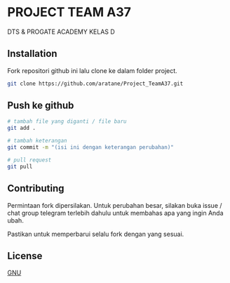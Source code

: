 # PROJECT TEAM A37

DTS & PROGATE ACADEMY KELAS D

## Installation

Fork repositori github ini lalu clone ke dalam folder project.

```bash
git clone https://github.com/aratane/Project_TeamA37.git
```

## Push ke github

```bash
# tambah file yang diganti / file baru
git add .

# tambah keterangan
git commit -m "(isi ini dengan keterangan perubahan)"

# pull request
git pull

```

## Contributing
Permintaan fork dipersilakan. Untuk perubahan besar, silakan buka issue / chat group telegram terlebih dahulu untuk membahas apa yang ingin Anda ubah.

Pastikan untuk memperbarui selalu fork dengan yang sesuai.

## License
[GNU](https://github.com/aratane/Project_TeamA37/blob/main/LICENSE)